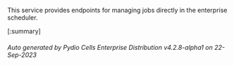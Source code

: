 






This service provides endpoints for managing jobs directly in the enterprise scheduler.

[:summary]

###### Auto generated by Pydio Cells Enterprise Distribution v4.2.8-alpha1 on 22-Sep-2023
